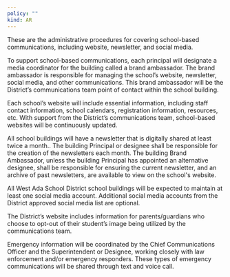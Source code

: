 ```yaml
---
policy: ""
kind: AR
---
```


These are the administrative procedures for covering school-based communications, including website, newsletter,
and social media.

To support school-based communications, each principal will designate a media coordinator for the building called a
brand ambassador. The brand ambassador is responsible for managing the school’s website, newsletter, social media,
and other communications. This brand ambassador will be the District’s communications team point of contact within
the school building.

Each school’s website will include essential information, including staff contact information, school calendars,
registration information, resources, etc. With support from the District’s communications team, school-based
websites will be continuously updated.

All school buildings will have a newsletter that is digitally shared at least twice a month.. The building Principal or
designee shall be responsible for the creation of the newsletters each month. The building Brand Ambassador, unless
the building Principal has appointed an alternative designee, shall be responsible for ensuring the current newsletter,
and an archive of past newsletters, are available to view on the school's website.

All West Ada School District school buildings will be expected to maintain at least one social media account.
Additional social media accounts from the District approved social media list are optional.

The District’s website includes information for parents/guardians who choose to opt-out of their student’s image
being utilized by the communications team.

Emergency information will be coordinated by the Chief Communications Officer and the Superintendent or
Designee, working closely with law enforcement and/or emergency responders. These types of emergency
communications will be shared through text and voice call.
